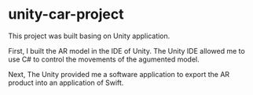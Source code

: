# unity-car-project
This project was built basing on Unity application.

First, I built the AR model in the IDE of Unity. The Unity IDE allowed me to use C# to control the movements of the agumented model.

Next, The Unity provided me a software application to export the AR product into an application of Swift.
